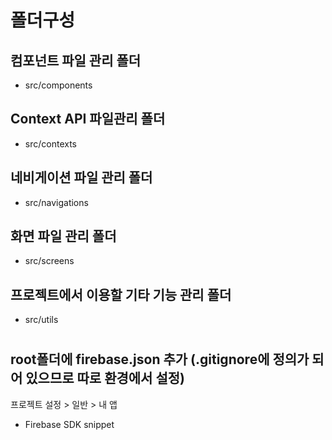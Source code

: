 # 폴더구성

## 컴포넌트 파일 관리 폴더

- src/components

## Context API 파일관리 폴더

- src/contexts

## 네비게이션 파일 관리 폴더

- src/navigations

## 화면 파일 관리 폴더

- src/screens

## 프로젝트에서 이용할 기타 기능 관리 폴더

- src/utils

#

## root폴더에 firebase.json 추가 (.gitignore에 정의가 되어 있으므로 따로 환경에서 설정)

프로젝트 설정 > 일반 > 내 앱

- Firebase SDK snippet

